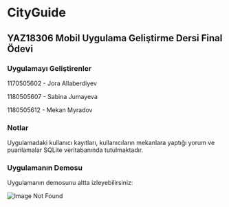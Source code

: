 # CityGuide
## YAZ18306 Mobil Uygulama Geliştirme Dersi Final Ödevi

### Uygulamayı Geliştirenler
1170505602 - Jora Allaberdiyev

1180505607 - Sabina Jumayeva

1180505612 - Mekan Myradov


### Notlar
Uygulamadaki kullanıcı kayıtları, kullanıcıların mekanlara yaptığı yorum ve puanlamalar SQLite veritabanında tutulmaktadır.


### Uygulamanın Demosu
Uygulamanın demosunu altta izleyebilirsiniz:

![Image Not Found](demo.gif "Demo")
